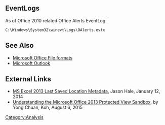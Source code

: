 ## EventLogs

As of Office 2010 related Office Alerts EventLog:

    C:\Windows\System32\winevt\Logs\OAlerts.evtx

## See Also

- [Microsoft Office File
  formats](Microsoft_Office_File_formats "wikilink")
- [Microsoft Outlook](Microsoft_Outlook "wikilink")

## External Links

- [MS Excel 2013 Last Saved Location
  Metadata](http://dfstream.blogspot.com/2014/01/ms-excel-2013-last-saved-location.html),
  Jason Hale, January 12, 2014
- [Understanding the Microsoft Office 2013 Protected View
  Sandbox](https://labs.mwrinfosecurity.com/system/assets/1015/original/Understanding_The_Microsoft_Office_2013_Protected_View_Sandbox.pdf),
  by Yong Chuan, Koh, August 6, 2015

[Category:Analysis](Category:Analysis "wikilink")